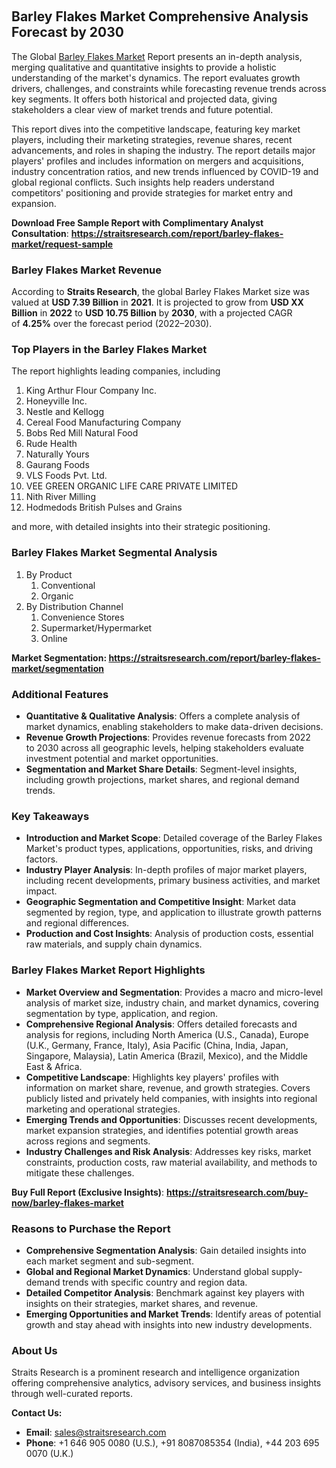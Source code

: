 <p>&nbsp;</p>
<h2>Barley Flakes Market Comprehensive Analysis Forecast by&nbsp;2030</h2>
<p>The Global <a href="https://straitsresearch.com/report/barley-flakes-market">Barley Flakes Market</a> Report presents an in-depth analysis, merging qualitative and quantitative insights to provide a holistic understanding of the market's dynamics. The report evaluates growth drivers, challenges, and constraints while forecasting revenue trends across key segments. It offers both historical and projected data, giving stakeholders a clear view of market trends and future potential.</p>
<p>This report dives into the competitive landscape, featuring key market players, including their marketing strategies, revenue shares, recent advancements, and roles in shaping the industry. The report details major players' profiles and includes information on mergers and acquisitions, industry concentration ratios, and new trends influenced by COVID-19 and global regional conflicts. Such insights help readers understand competitors' positioning and provide strategies for market entry and expansion.</p>
<p><strong>Download Free Sample Report with&nbsp;Complimentary Analyst Consultation</strong>:&nbsp;<strong><a href="https://straitsresearch.com/report/barley-flakes-market/request-sample">https://straitsresearch.com/report/barley-flakes-market/request-sample</a></strong></p>
<h3>Barley Flakes Market Revenue</h3>
<p>According to&nbsp;<strong>Straits Research</strong>, the global Barley Flakes Market size was valued at&nbsp;<strong>USD 7.39 Billion</strong>&nbsp;in&nbsp;<strong>2021</strong>. It is projected&nbsp;to grow from&nbsp;<strong>USD XX Billion</strong>&nbsp;in&nbsp;<strong>2022</strong>&nbsp;to&nbsp;<strong>USD 10.75 Billion</strong>&nbsp;by&nbsp;<strong>2030</strong>, with a projected CAGR of&nbsp;<strong>4.25%</strong>&nbsp;over the forecast period (2022&ndash;2030).</p>
<h3>Top Players in the Barley Flakes Market</h3>
<p>The report highlights leading companies, including&nbsp;</p>
<ol>
<li>King Arthur Flour Company Inc.</li>
<li>Honeyville Inc.</li>
<li>Nestle and Kellogg</li>
<li>Cereal Food Manufacturing Company</li>
<li>Bobs Red Mill Natural Food</li>
<li>Rude Health</li>
<li>Naturally Yours</li>
<li>Gaurang Foods</li>
<li>VLS Foods Pvt. Ltd.</li>
<li>VEE GREEN ORGANIC LIFE CARE PRIVATE LIMITED</li>
<li>Nith River Milling</li>
<li>Hodmedods British Pulses and Grains</li>
</ol>
<p>and more, with detailed insights into their strategic positioning.</p>
<h3>Barley Flakes Market Segmental Analysis</h3>
<ol>
<li>By Product
<ol>
<li>Conventional</li>
<li>Organic</li>
</ol>
</li>
<li>By Distribution Channel
<ol>
<li>Convenience Stores</li>
<li>Supermarket/Hypermarket</li>
<li>Online</li>
</ol>
</li>
</ol>
<p><strong>Market Segmentation:&nbsp;<a href="https://straitsresearch.com/report/barley-flakes-market/segmentation">https://straitsresearch.com/report/barley-flakes-market/segmentation</a></strong></p>
<h3>Additional Features</h3>
<ul>
<li><strong>Quantitative &amp; Qualitative Analysis</strong>: Offers a complete analysis of market dynamics, enabling stakeholders to make data-driven decisions.</li>
<li><strong>Revenue Growth Projections</strong>: Provides revenue forecasts from&nbsp;2022 to&nbsp;2030 across all geographic levels, helping stakeholders evaluate investment potential and market opportunities.</li>
<li><strong>Segmentation and Market Share Details</strong>: Segment-level insights, including growth projections, market shares, and regional demand trends.</li>
</ul>
<h3>Key Takeaways</h3>
<ul>
<li><strong>Introduction and Market Scope</strong>: Detailed coverage of the Barley Flakes Market's product types, applications, opportunities, risks, and driving factors.</li>
<li><strong>Industry Player Analysis</strong>: In-depth profiles of major market players, including recent developments, primary business activities, and market impact.</li>
<li><strong>Geographic Segmentation and Competitive Insight</strong>: Market data segmented by region, type, and application to illustrate growth patterns and regional differences.</li>
<li><strong>Production and Cost Insights</strong>: Analysis of production costs, essential raw materials, and supply chain dynamics.</li>
</ul>
<h3>Barley Flakes Market Report Highlights</h3>
<ul>
<li><strong>Market Overview and Segmentation</strong>: Provides a macro and micro-level analysis of market size, industry chain, and market dynamics, covering segmentation by type, application, and region.</li>
<li><strong>Comprehensive Regional Analysis</strong>: Offers detailed forecasts and analysis for regions, including North America (U.S., Canada), Europe (U.K., Germany, France, Italy), Asia Pacific (China, India, Japan, Singapore, Malaysia), Latin America (Brazil, Mexico), and the Middle East &amp; Africa.</li>
<li><strong>Competitive Landscape</strong>: Highlights key players' profiles with information on market share, revenue, and growth strategies. Covers publicly listed and privately held companies, with insights into regional marketing and operational strategies.</li>
<li><strong>Emerging Trends and Opportunities</strong>: Discusses recent developments, market expansion strategies, and identifies potential growth areas across regions and segments.</li>
<li><strong>Industry Challenges and Risk Analysis</strong>: Addresses key risks, market constraints, production costs, raw material availability, and methods to mitigate these challenges.</li>
</ul>
<p><strong>Buy Full Report (Exclusive Insights)</strong>:&nbsp;<strong><a href="https://straitsresearch.com/buy-now/barley-flakes-market">https://straitsresearch.com/buy-now/barley-flakes-market</a></strong></p>
<h3>Reasons to Purchase the Report</h3>
<ul>
<li><strong>Comprehensive Segmentation Analysis</strong>: Gain detailed insights into each market segment and sub-segment.</li>
<li><strong>Global and Regional Market Dynamics</strong>: Understand global supply-demand trends with specific country and region data.</li>
<li><strong>Detailed Competitor Analysis</strong>: Benchmark against key players with insights on their strategies, market shares, and revenue.</li>
<li><strong>Emerging Opportunities and Market Trends</strong>: Identify areas of potential growth and stay ahead with insights into new industry developments.</li>
</ul>
<h3>About Us</h3>
<p>Straits Research is a prominent research and intelligence organization offering comprehensive analytics, advisory services, and business insights through well-curated reports.</p>
<p><strong>Contact Us:</strong></p>
<ul>
<li><strong>Email</strong>: <a href="mailto:sales@straitsresearch.com">sales@straitsresearch.com</a></li>
<li><strong>Phone</strong>: +1 646 905 0080 (U.S.), +91 8087085354 (India), +44 203 695 0070 (U.K.)</li>
</ul>
<p>&nbsp;</p>
